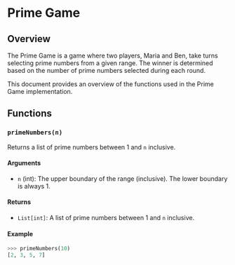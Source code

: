 # Prime Game

## Overview

The Prime Game is a game where two players, Maria and Ben, take turns selecting prime numbers from a given range. The winner is determined based on the number of prime numbers selected during each round.

This document provides an overview of the functions used in the Prime Game implementation.

## Functions

### `primeNumbers(n)`

Returns a list of prime numbers between 1 and `n` inclusive.

#### Arguments

- `n` (int): The upper boundary of the range (inclusive). The lower boundary is always 1.

#### Returns

- `List[int]`: A list of prime numbers between 1 and `n` inclusive.

#### Example

```python
>>> primeNumbers(10)
[2, 3, 5, 7]
